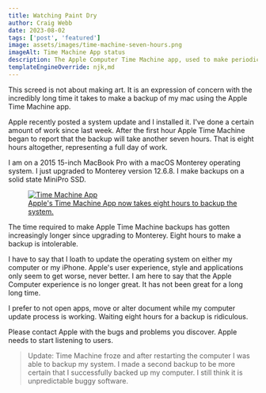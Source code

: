 ```yaml
---
title: Watching Paint Dry
author: Craig Webb
date: 2023-08-02
tags: ['post', 'featured']
image: assets/images/time-machine-seven-hours.png
imageAlt: Time Machine App status
description: The Apple Computer Time Machine app, used to make periodic backups of my data and software on the computer, is taking eight hours to backup my computer. 
templateEngineOverride: njk,md
---
```


This screed is not about making art. It is an expression of concern with the incredibly long time it takes to make a backup of my mac using the Apple Time Machine app.

Apple recently posted a system update and I installed it. I've done a certain amount of work since last week. After the first hour Apple Time Machine began to report that the backup will take another seven hours. That is eight hours altogether, representing a full day of work.

I am on a 2015 15-inch MacBook Pro with a macOS Monterey operating system. I just upgraded to Monterey version 12.6.8. I make backups on a solid state MiniPro SSD. 

<a href="{{root}}assets/images/time-machine-seven-hours.png" title="Apple's Time Machine App now takes eight hours to backup the system.">
<figure class="fig-card left huge">
<image src="{{root}}assets/images/time-machine-seven-hours.png" alt="Time Machine App">
<figcaption>Apple's Time Machine App now takes eight hours to backup the system.</figcaptions>
</figure>
</a>

The time required to make Apple Time Machine backups has gotten increasingly longer since upgrading to Monterey. Eight hours to make a backup is intolerable.

I have to say that I loath to update the operating system on either my computer or my iPhone. Apple's user experience, style and applications only seem to get worse, never better. I am here to say that the Apple Computer experience is no longer great. It has not been great for a long long time.

I prefer to not open apps, move or alter document while my computer update process is working. Waiting eight hours for a backup is ridiculous. 

Please contact Apple with the bugs and problems you discover. Apple needs to start listening to users.

> Update: Time Machine froze and after restarting the computer I was able to backup my system. I made a second backup to be more certain that I successfully backed up my computer.
> I still think it is unpredictable buggy software.

